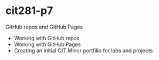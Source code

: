 # cit281-p7
GitHub repos and GitHub Pages

  - Working with GitHub repos
  - Working with GitHub Pages
  - Creating an initial CIT Minor portfilio for labs and projects
